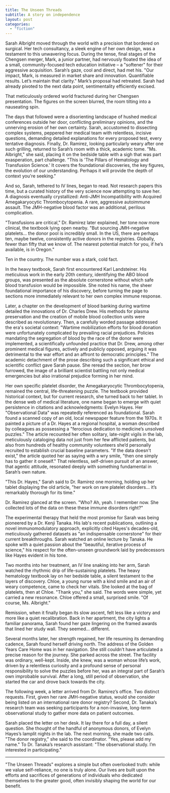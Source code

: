 ```yaml
---
title: The Unseen Threads
subtitle: A story on independence
layout: post
categories: 
  - "fiction"
---
```


Sarah Albright moved through the world with a precision that bordered on surgical. Her tech consultancy, a sleek engine of her own design, was a testament to this unwavering focus. During the tense, final stages of the Chengsen merger, Mark, a junior partner, had nervously floated the idea of a small, community-focused tech education initiative – a "softener" for their aggressive acquisition. Sarah’s gaze, cool and direct, had met his. "Our impact, Mark, is measured in market share and innovation. Quantifiable results. Let’s maintain that clarity." Mark’s proposal had retreated. Sarah had already pivoted to the next data point, sentimentality efficiently excised.

That meticulously ordered world fractured during her Chengsen presentation. The figures on the screen blurred, the room tilting into a nauseating spin.

The days that followed were a disorienting landscape of hushed medical conferences outside her door, conflicting preliminary opinions, and the unnerving erosion of her own certainty. Sarah, accustomed to dissecting complex systems, peppered her medical team with relentless, incisive questions, demanding detailed explanations for every proposed test, every tentative diagnosis. Finally, Dr. Ramirez, looking particularly weary after one such grilling, returned to Sarah’s room with a thick, academic tome. "Ms. Albright," she said, placing it on the bedside table with a sigh that was part exasperation, part challenge. "This is 'The Pillars of Hematology and Transfusion Science.' It covers the foundational discoveries, the key figures, the evolution of our understanding. Perhaps it will provide the depth of context you're seeking."

And so, Sarah, tethered to IV lines, began to read. Not research papers this time, but a curated history of the very science now attempting to save her. A diagnosis eventually crystallized: Anti-JMH Incompatibility with Acquired Amegakaryocytic Thrombocytopenia. A rare, aggressive autoimmune assault. The JMH-negative blood factor was an additional, perilous complication.

"Transfusions are critical," Dr. Ramirez later explained, her tone now more clinical, the textbook lying open nearby. "But sourcing JMH-negative platelets… the donor pool is incredibly small. In the US, there are perhaps ten, maybe twelve, consistently active donors in the registries. Globally, fewer than fifty that we know of. The nearest potential match for you, if he’s available, is in Oregon."

Ten in the country. The number was a stark, cold fact.

In the heavy textbook, Sarah first encountered Karl Landsteiner. His meticulous work in the early 20th century, identifying the ABO blood groups, was presented as the absolute cornerstone without which safe blood transfusion would be impossible. She noted his name, the sheer foundational importance of his discovery, before turning the page to sections more immediately relevant to her own complex immune response.

Later, a chapter on the development of blood banking during wartime detailed the innovations of Dr. Charles Drew. His methods for plasma preservation and the creation of mobile blood collection units were described as revolutionary. Then, a carefully worded passage addressed the era's societal context: "Wartime mobilization efforts for blood donation were unfortunately complicated by prevailing racial prejudices. Policies mandating the segregation of blood by the race of the donor were implemented, a scientifically unfounded practice that Dr. Drew, among other prominent medical figures, actively and publicly opposed, arguing it was detrimental to the war effort and an affront to democratic principles." The academic detachment of the prose describing such a significant ethical and scientific conflict gave Sarah pause. She reread the section, her brow furrowed, the image of a brilliant scientist battling not only medical emergencies but also irrational prejudice forming in her mind.

Her own specific platelet disorder, the Amegakaryocytic Thrombocytopenia, remained the central, life-threatening puzzle. The textbook provided historical context, but for current research, she turned back to her tablet. In the dense web of medical literature, one name began to emerge with quiet persistence in citations and acknowledgments: Evelyn Hayes. Her "Observational Data" was repeatedly referenced as foundational. Sarah found a scanned copy of an old, local newspaper feature from the 1970s. It painted a picture of a Dr. Hayes at a regional hospital, a woman described by colleagues as possessing a "ferocious dedication to medicine’s unsolved puzzles." The article recounted her often solitary, late-night vigils in the lab, meticulously cataloging data not just from her few afflicted patients, but also from hundreds of healthy community volunteers she’d personally recruited to establish crucial baseline parameters. "If the data doesn't exist," the article quoted her as saying with a wry smile, "then one simply has to gather it oneself." That relentless, self-driven pursuit of an answer, that agentic attitude, resonated deeply with something fundamental in Sarah’s own nature.

"This Dr. Hayes," Sarah said to Dr. Ramirez one morning, holding up her tablet displaying the old article, "her work on rare platelet disorders… it’s remarkably thorough for its time."

Dr. Ramirez glanced at the screen. "Who? Ah, yeah. I remember now. She collected lots of the data on these these immune disorders right?"

The experimental therapy that held the most promise for Sarah was being pioneered by a Dr. Kenji Tanaka. His lab's recent publications, outlining a novel immunomodulatory approach, explicitly cited Hayes's decades-old, meticulously gathered datasets as "an indispensable cornerstone" for their current breakthroughs. Sarah watched an online lecture by Tanaka. He spoke with a quiet passion about the "beautiful, iterative process of science," his respect for the often-unseen groundwork laid by predecessors like Hayes evident in his tone.

Two months into her treatment, an IV line snaking into her arm, Sarah watched the rhythmic drip of life-sustaining platelets. The heavy hematology textbook lay on her bedside table, a silent testament to the layers of discovery. Chloe, a young nurse with a kind smile and an air of weary competence, came to check her vitals. She looked at the bag of platelets, then at Chloe. "Thank you," she said. The words were simple, yet carried a new resonance. Chloe offered a small, surprised smile. "Of course, Ms. Albright."

Remission, when it finally began its slow ascent, felt less like a victory and more like a quiet recalibration. Back in her apartment, the city lights a familiar panorama, Sarah found her gaze lingering on the framed awards that lined her study wall. They seemed… different.

Several months later, her strength regained, her life resuming its demanding cadence, Sarah found herself driving north. The address of the Golden Years Care Home was in her navigation. She still couldn’t have articulated a precise reason for the journey. She parked across the street. The facility was ordinary, well-kept. Inside, she knew, was a woman whose life’s work, driven by a relentless curiosity and a profound sense of personal responsibility to solve the puzzles before her, was an integral part of Sarah’s own improbable survival. After a long, still period of observation, she started the car and drove back towards the city.

The following week, a letter arrived from Dr. Ramirez’s office. Two distinct requests. First, given her rare JMH-negative status, would she consider being listed on an international rare donor registry? Second, Dr. Tanaka’s research team was seeking participants for a non-invasive, long-term observational study to gather more data on patient outcomes.

Sarah placed the letter on her desk. It lay there for a full day, a silent question. She thought of the handful of anonymous donors, of Evelyn Hayes’s lamplit nights in the lab. The next morning, she made two calls. "The donor registry," she said to the coordinator. "Yes, please add my name." To Dr. Tanaka’s research assistant: "The observational study. I’m interested in participating."

***

"The Unseen Threads" explores a simple but often overlooked truth: while we value self-reliance, no one is truly alone. Our lives are built upon the efforts and sacrifices of generations of individuals who dedicated themselves to the greater good, often invisibly shaping the world for our benefit.